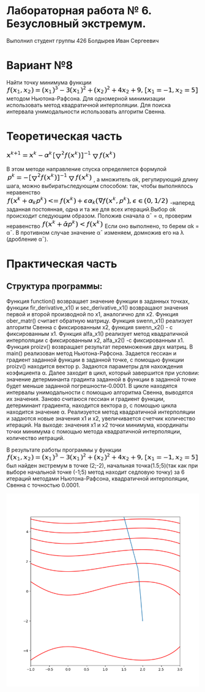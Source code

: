 # Лабораторная работа № 6. Безусловный экстремум.
Выполнил студент группы 426
Болдырев Иван Сергеевич
# Вариант №8
Найти точку минимума функции
![](https://github.com/johny322/lab6/blob/master/func.jpg)
методом Ньютона-Рафсона. Для одномерной минимизации использовать метод квадратичной интерполяции. Для поиска интервала унимодальности использовать алгоритм Свенна.
# Теоретическая часть
![](https://github.com/johny322/lab6/blob/master/x.jpg)

В этом методе направление спуска определяется формулой 
![](https://github.com/johny322/lab6/blob/master/p.jpg)
, а множитель αk, регулирующий
длину шага, можно выбиратьследующим способом:
так, чтобы выполнялось неравенство
![](https://github.com/johny322/lab6/blob/master/fg.jpg)
-наперед заданная постоянная, одна и та же для всех
итераций.Выбор αk происходит следующим образом. Положив сначала
α¯ = α, проверим неравенство
![](https://github.com/johny322/lab6/blob/master/alf.jpg)
Если оно выполнено, то берем αk =  α¯. В противном случае значение
α¯ изменяем, домножив его на λ (дробление α¯).
# Практическая часть
## Структура программы:
Функция function() возвращает значение функции в заданных точках, функции fir_derivative_x1() и sec_derivative_x1() возвращают значения первой и второй производной по x1, аналогично для x2. Функция ober_matr() считает обратную матрицу. Функция swenn_x1() реализует алгоритм Свенна с фиксированным x2, функция swenn_x2() - с фиксированным x1. Функция alfa_x1() реализует метод квадратичной интерполяции с фиксированным x2, alfa_x2() -с фиксированным x1. Функция proizv() возвращает результат перемножения двух матриц. В main() реализован метод Ньютона-Рафсона. Задается гессиан и градиент заданной функции в заданной точке, с помощью функции proizv() находится вектор p. Задаются параметры для нахождения коэфициента α. Далее заходит в цикл, который завершится при условии: значение детерминанта градинта заданной в функции в заданной точке будет меньше заданной погрешности-0.0001. В цикле находятся интервалы унимодальности с помощью алгоритма Свенна, выводятся их значения. Заново считаюся гессиан и градиент функции, детерминант градиента, находится вектора p, с помощью цикла находится значение α. Реализуется метод квадратичной интерполяции и задаются новые значения x1 и x2, увеличивается счетчик количество итераций. На выходе: значения x1 и x2 точки минимума, координаты точки минимума с помощью метода квадратичной интерполяции, количество иетраций.

В результате работы программы у функции 
![](https://github.com/johny322/lab6/blob/master/func.jpg) 
был найден экстремум в точке (2;-2), начальная точка(1.5;5)(так как при выборе начальной точке (-1;5) метод находит седловую точку) за 6 итераций методами  Ньютона-Рафсона, квадратичной интерполяции, Свенна с точностью 0.0001.

![](https://github.com/johny322/lab6/blob/master/g.png)
